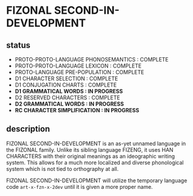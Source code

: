 #  FIZONAL SECOND-IN-DEVELOPMENT  #

## status ##

* PROTO-PROTO-LANGUAGE PHONOSEMANTICS : COMPLETE
* PROTO-PROTO-LANGUAGE LEXICON : COMPLETE
* PROTO-LANGUAGE PRE-POPULATION : COMPLETE
* D1 CHARACTER SELECTION : COMPLETE
* D1 CONJUGATION CHARTS : COMPLETE
* __D1 GRAMMATICAL WORDS : IN PROGRESS__
* D2 RESERVED CHARACTERS : COMPLETE
* __D2 GRAMMATICAL WORDS : IN PROGRESS__
* __RC CHARACTER SIMPLIFICATION : IN PROGRESS__

## description ##

FIZONAL SECOND-IN-DEVELOPMENT is an as-yet unnamed language in the FIZONAL family.
Unlike its sibling language FIZENG, it uses HAN CHARACTERS with their original meanings as an ideographic writing system.
This allows for a much more localized and diverse phonological system which is not tied to orthography at all.

FIZONAL SECOND-IN-DEVELOPMENT will utilize the temporary language code `art-x-fzn-x-2dev` until it is given a more proper name.
